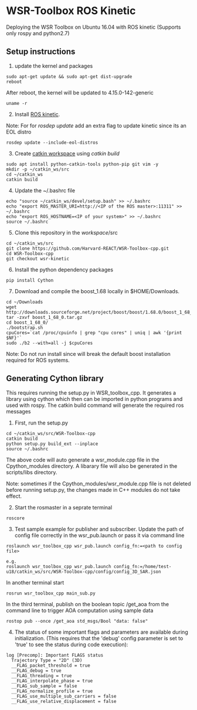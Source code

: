 # WSR-Toolbox ROS Kinetic
Deploying the WSR Toolbox on Ubuntu 16.04 with ROS kinetic (Supports only rospy and python2.7)

## Setup instructions

1. update the kernel and packages
```
sudo apt-get update && sudo apt-get dist-upgrade 
reboot
```
After reboot, the kernel will be updated to 4.15.0-142-generic
```
uname -r
```

2. Install [ROS kinetic](http://wiki.ros.org/kinetic/Installation/Ubuntu).

Note: For for _rosdep update_ add an extra flag to update kinetic since its an EOL distro
```
rosdep update --include-eol-distros
```

3. Create [catkin workspace](http://wiki.ros.org/catkin/Tutorials/create_a_workspace) using _catkin build_
```
sudo apt install python-catkin-tools python-pip git vim -y
mkdir -p ~/catkin_ws/src 
cd ~/catkin_ws
catkin build
```

4. Update the ~/.bashrc file
```
echo "source ~/catkin_ws/devel/setup.bash" >> ~/.bashrc
echo "export ROS_MASTER_URI=http://<IP of the ROS master>:11311" >> ~/.bashrc
echo "export ROS_HOSTNAME=<IP of your system>" >> ~/.bashrc
source ~/.bashrc
```

5. Clone this repository in the _workspace_/src 
```
cd ~/catkin_ws/src
git clone https://github.com/Harvard-REACT/WSR-Toolbox-cpp.git
cd WSR-Toolbox-cpp
git checkout wsr-kinetic
```

6. Install the python dependency packages
```
pip install Cython
```

7. Download and compile the boost_1.68 locally in $HOME/Downloads.
```
cd ~/Downloads
wget http://downloads.sourceforge.net/project/boost/boost/1.68.0/boost_1_68_0.tar.gz
tar -zxvf boost_1_68_0.tar.gz
cd boost_1_68_0/
./bootstrap.sh
cpuCores=`cat /proc/cpuinfo | grep "cpu cores" | uniq | awk '{print $NF}'` 
sudo ./b2 --with=all -j $cpuCores
```
Note: Do not run install since will break the default boost installation required for ROS systems. 


## Generating Cython library
This requires running the setup.py in WSR_toolbox_cpp. It generates a library using cython which then can be imported in python programs and used with rospy. The catkin build command will generate the required ros messages

1. First, run the setup.py
```
cd ~/catkin_ws/src/WSR-Toolbox-cpp
catkin build
python setup.py build_ext --inplace
source ~/.bashrc
```
The above code will auto generate a wsr_module.cpp file in the Cpython_modules directory. A libarary file will also be generated in the scripts/libs directory.

Note: sometimes if the Cpython_modules/wsr_module.cpp file is not deleted before running setup.py, the changes made in C++ modules do not take effect.

2. Start the rosmaster in a seprate terminal
```
roscore
```

3. Test sample example for publisher and subscriber. Update the path of config file correctly in the wsr_pub.launch or pass it via command line
```
roslaunch wsr_toolbox_cpp wsr_pub.launch config_fn:=<path to config file>

e.g.
roslaunch wsr_toolbox_cpp wsr_pub.launch config_fn:=/home/test-u18/catkin_ws/src/WSR-Toolbox-cpp/config/config_3D_SAR.json
```

In another terminal start
```
rosrun wsr_toolbox_cpp main_sub.py 
```

In the third terminal, publish on the boolean topic /get_aoa from the command line to trigger AOA computation using sample data
```
rostop pub --once /get_aoa std_msgs/Bool "data: false"
```

4. The status of some important flags and parameters are available during initialization. (This requires that the 'debug' config parameter is set to 'true' to see the status during code execution):
```
log [Precomp]: Important FLAGS status
  Trajectory Type = "2D" (3D)
  __FLAG_packet_threshold = true
  __FLAG_debug = true
  __FLAG_threading = true
  __FLAG_interpolate_phase = true
  __FLAG_sub_sample = false
  __FLAG_normalize_profile = true
  __FLAG_use_multiple_sub_carriers = false
  __FLAG_use_relative_displacement = false
```
